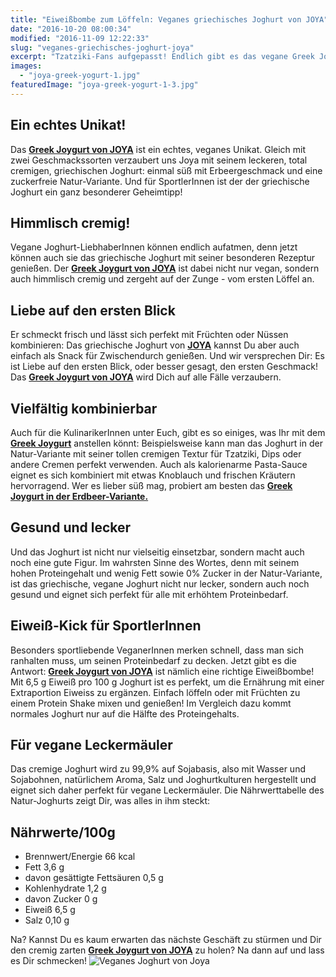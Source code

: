```yaml
---
title: "Eiweißbombe zum Löffeln: Veganes griechisches Joghurt von JOYA"
date: "2016-10-20 08:00:34"
modified: "2016-11-09 12:22:33"
slug: "veganes-griechisches-joghurt-joya"
excerpt: "Tzatziki-Fans aufgepasst! Endlich gibt es das vegane Greek Joygurt von Joya! Und das einmal in der Variante Natur, für leckere Dips oder einfach nur zum Löffeln zwischendurch, und einmal süß mit Erdbeergeschmack."
images:
  - "joya-greek-yogurt-1.jpg"
featuredImage: "joya-greek-yogurt-1-3.jpg"
---
```


## Ein echtes Unikat!

Das [**Greek Joygurt von JOYA**](http://joya.info/produkt/greek-joygurt-natur/) ist ein echtes, veganes Unikat. Gleich mit zwei Geschmackssorten verzaubert uns Joya mit seinem leckeren, total cremigen, griechischen Joghurt: einmal süß mit Erbeergeschmack und eine zuckerfreie Natur-Variante. Und für SportlerInnen ist der der griechische Joghurt ein ganz besonderer Geheimtipp!

## Himmlisch cremig!

Vegane Joghurt-LiebhaberInnen können endlich aufatmen, denn jetzt können auch sie das griechische Joghurt mit seiner besonderen Rezeptur genießen. Der [**Greek Joygurt von JOYA**](http://joya.info/produkt/greek-joygurt-natur/) ist dabei nicht nur vegan, sondern auch himmlisch cremig und zergeht auf der Zunge - vom ersten Löffel an.

## Liebe auf den ersten Blick

Er schmeckt frisch und lässt sich perfekt mit Früchten oder Nüssen kombinieren: Das griechische Joghurt von [**JOYA**](http://joya.info/) kannst Du aber auch einfach als Snack für Zwischendurch genießen. Und wir versprechen Dir: Es ist Liebe auf den ersten Blick, oder besser gesagt, den ersten Geschmack! Das [**Greek Joygurt von JOYA**](http://joya.info/produkt/greek-joygurt-natur/) wird Dich auf alle Fälle verzaubern.

## Vielfältig kombinierbar

Auch für die KulinarikerInnen unter Euch, gibt es so einiges, was Ihr mit dem [**Greek Joygurt**](http://joya.info/produkt/greek-joygurt-natur/) anstellen könnt: Beispielsweise kann man das Joghurt in der Natur-Variante mit seiner tollen cremigen Textur für Tzatziki, Dips oder andere Cremen perfekt verwenden. Auch als kalorienarme Pasta-Sauce eignet es sich kombiniert mit etwas Knoblauch und frischen Kräutern hervorragend. Wer es lieber süß mag, probiert am besten das **[Greek Joygurt in der Erdbeer-Variante.](http://joya.info/produkt/greek-joygurt-erdbeere/)**

## Gesund und lecker

Und das Joghurt ist nicht nur vielseitig einsetzbar, sondern macht auch noch eine gute Figur. Im wahrsten Sinne des Wortes, denn mit seinem hohen Proteingehalt und wenig Fett sowie 0% Zucker in der Natur-Variante, ist das griechische, vegane Joghurt nicht nur lecker, sondern auch noch gesund und eignet sich perfekt für alle mit erhöhtem Proteinbedarf.

## Eiweiß-Kick für SportlerInnen

Besonders sportliebende VeganerInnen merken schnell, dass man sich ranhalten muss, um seinen Proteinbedarf zu decken. Jetzt gibt es die Antwort: [**Greek Joygurt von JOYA**](http://joya.info/produkt/greek-joygurt-natur/) ist nämlich eine richtige Eiweißbombe! Mit 6,5 g Eiweiß pro 100 g Joghurt ist es perfekt, um die Ernährung mit einer Extraportion Eiweiss zu ergänzen. Einfach löffeln oder mit Früchten zu einem Protein Shake mixen und genießen! Im Vergleich dazu kommt normales Joghurt nur auf die Hälfte des Proteingehalts.

## Für vegane Leckermäuler

Das cremige Joghurt wird zu 99,9% auf Sojabasis, also mit Wasser und Sojabohnen, natürlichem Aroma, Salz und Joghurtkulturen hergestellt und eignet sich daher perfekt für vegane Leckermäuler. Die Nährwerttabelle des Natur-Joghurts zeigt Dir, was alles in ihm steckt:

## Nährwerte/100g

*   Brennwert/Energie 66 kcal
*   Fett 3,6 g
*   davon gesättigte Fettsäuren 0,5 g
*   Kohlenhydrate 1,2 g
*   davon Zucker 0 g
*   Eiweiß 6,5 g
*   Salz 0,10 g

Na? Kannst Du es kaum erwarten das nächste Geschäft zu stürmen und Dir den cremig zarten [**Greek Joygurt von JOYA**](http://joya.info/produkt/greek-joygurt-natur/) zu holen? Na dann auf und lass es Dir schmecken! ![Veganes Joghurt von Joya](https://www.veganblatt.com/i/joya-greek-yogurt-1.jpg)